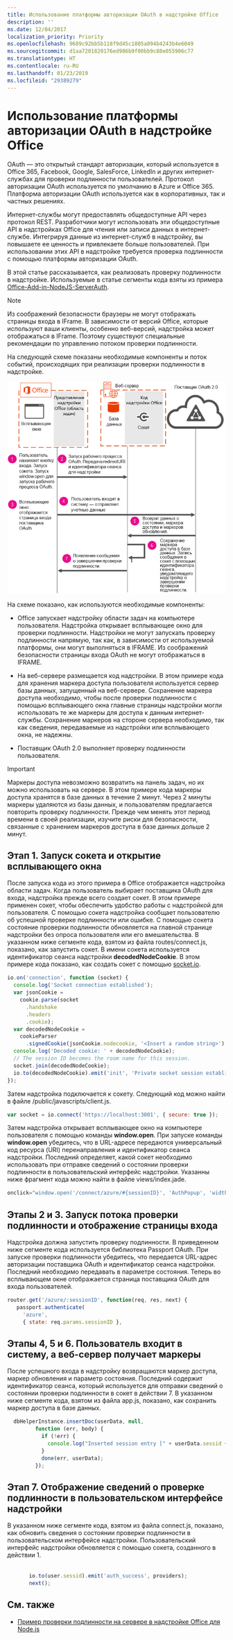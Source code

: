 ```yaml
---
title: Использование платформы авторизации OAuth в надстройке Office
description: ''
ms.date: 12/04/2017
localization_priority: Priority
ms.openlocfilehash: 9689c92bb5b118f9d45c1805a094b4243b4e6049
ms.sourcegitcommit: d1aa7201820176ed986b9f00bb9c88e055906c77
ms.translationtype: HT
ms.contentlocale: ru-RU
ms.lasthandoff: 01/23/2019
ms.locfileid: "29389279"
---
```

# <a name="use-the-oauth-authorization-framework-in-an-office-add-in"></a>Использование платформы авторизации OAuth в надстройке Office

OAuth — это открытый стандарт авторизации, который используется в Office 365, Facebook, Google, SalesForce, LinkedIn и других интернет-службах для проверки подлинности пользователей. Протокол авторизации OAuth используется по умолчанию в Azure и Office 365. Платформа авторизации OAuth используется как в корпоративных, так и частных решениях.

Интернет-службы могут предоставлять общедоступные API через протокол REST. Разработчики могут использовать эти общедоступные API в надстройках Office для чтения или записи данных в интернет-службе. Интегрируя данные из интернет-служб в надстройку, вы повышаете ее ценность и привлекаете больше пользователей. При использовании этих API в надстройке требуется проверка подлинности с помощью платформы авторизации OAuth.

В этой статье рассказывается, как реализовать проверку подлинности в надстройке. Используемые в статье сегменты кода взяты из примера [Office-Add-in-NodeJS-ServerAuth](https://github.com/OfficeDev/Office-Add-in-NodeJS-ServerAuth).

> [!NOTE]
> Из соображений безопасности браузеры не могут отображать страницы входа в IFrame. В зависимости от версий Office, которые используют ваши клиенты, особенно веб-версий, надстройка может отображаться в IFrame. Поэтому существуют специальные рекомендации по управлению потоком проверки подлинности.  

На следующей схеме показаны необходимые компоненты и поток событий, происходящих при реализации проверки подлинности в надстройке.

![Выполнение проверки подлинности OAuth в надстройке Office](../images/oauth-in-office-add-in.png)

На схеме показано, как используются необходимые компоненты:


- Office запускает надстройку области задач на компьютере пользователя. Надстройка открывает всплывающее окно для проверки подлинности. Надстройки не могут запускать проверку подлинности напрямую, так как, в зависимости от используемой платформы, они могут выполняться в IFRAME. Из соображений безопасности страницы входа OAuth не могут отображаться в IFRAME. 
    
- На веб-сервере размещается код надстройки. В этом примере кода для хранения маркера доступа пользователя используется сервер базы данных, запущенный на веб-сервере. Сохранение маркера доступа необходимо, чтобы после проверки подлинности с помощью всплывающего окна главные страницы надстройки могли использовать те же маркеры для доступа к данным интернет-службы. Сохранение маркеров на стороне сервера необходимо, так как сведения, передаваемые из надстройки или всплывающего окна, не надежны.
    
- Поставщик OAuth 2.0 выполняет проверку подлинности пользователя.
    

    
> [!IMPORTANT]
> Маркеры доступа невозможно возвратить на панель задач, но их можно использовать на сервере. В этом примере кода маркеры доступа хранятся в базе данных в течение 2 минут. Через 2 минуты маркеры удаляются из базы данных, и пользователям предлагается повторить проверку подлинности. Прежде чем менять этот период времени в своей реализации, изучите риски для безопасности, связанные с хранением маркеров доступа в базе данных дольше 2 минут.


## <a name="step-1---start-socket-and-open-a-pop-up-window"></a>Этап 1. Запуск сокета и открытие всплывающего окна

После запуска кода из этого примера в Office отображается надстройка области задач. Когда пользователь выбирает поставщика OAuth для входа, надстройка прежде всего создает сокет. В этом примере применен сокет, чтобы обеспечить удобство работы с надстройкой для пользователя. С помощью сокета надстройка сообщает пользователю об успешной проверке подлинности или ошибке. С помощью сокета состояние проверки подлинности обновляется на главной странице надстройки без опроса пользователя или его вмешательства. В указанном ниже сегменте кода, взятом из файла routes/connect.js, показано, как запустить сокет. В имени сокета используется идентификатор сеанса надстройки **decodedNodeCookie**. В этом примере кода показано, как создать сокет с помощью [socket.io](https://socket.io/).


```js
io.on('connection', function (socket) {
  console.log('Socket connection established');
  var jsonCookie =
    cookie.parse(socket
      .handshake
      .headers
      .cookie);
  var decodedNodeCookie =
    cookieParser
      .signedCookie(jsonCookie.nodecookie, '<Insert a random string>');
  console.log('Decoded cookie: ' + decodedNodeCookie);
  // The session ID becomes the room name for this session.
  socket.join(decodedNodeCookie);
  io.to(decodedNodeCookie).emit('init', 'Private socket session established');
});

```

Затем надстройка подключается к сокету. Следующий код можно найти в файле /public/javascripts/client.js.




```js
var socket = io.connect('https://localhost:3001', { secure: true });
```

Затем надстройка открывает всплывающее окно на компьютере пользователя с помощью команды **window.open**. При запуске команды **window.open** убедитесь, что в URL-адресе передаются универсальный код ресурса (URI) перенаправления и идентификатор сеанса надстройки. Последний определяет, какой сокет необходимо использовать при отправке сведений о состоянии проверки подлинности в пользовательский интерфейс надстройки. Указанны ниже фрагмент кода можно найти в файле views/index.jade.




```js
onclick="window.open('/connect/azure/#{sessionID}', 'AuthPopup', 'width=500,height=500,centerscreen=1,menubar=0,toolbar=0,location=0,personalbar=0,status=0,titlebar=0,dialog=1')")
```


## <a name="steps-2-amp-3---start-the-authentication-flow-and-show-the-sign-in-page"></a>Этапы 2 и 3. Запуск потока проверки подлинности и отображение страницы входа

Надстройка должна запустить проверку подлинности. В приведенном ниже сегменте кода используется библиотека Passport OAuth. При запуске проверки подлинности убедитесь, что передается URL-адрес авторизации поставщика OAuth и идентификатор сеанса надстройки. Последний необходимо передавать в параметре состояния. Теперь во всплывающем окне отображается страница поставщика OAuth для входа пользователей.


```js
router.get('/azure/:sessionID', function(req, res, next) { 
   passport.authenticate( 
     'azure',  
     { state: req.params.sessionID }, 

```


## <a name="steps-4-5-amp-6---user-signs-in-and-web-server-receives-tokens"></a>Этапы 4, 5 и 6. Пользователь входит в систему, а веб-сервер получает маркеры

 После успешного входа в надстройку возвращаются маркер доступа, маркер обновления и параметр состояния. Последний содержит идентификатор сеанса, который используется для отправки сведений о состоянии проверки подлинности в сокет в действии 7. В указанном ниже сегменте кода, взятом из файла app.js, показано, как сохранить маркер доступа в базе данных.


```js
  dbHelperInstance.insertDoc(userData, null, 
         function (err, body) { 
           if (!err) { 
             console.log("Inserted session entry [" + userData.sessid + "] id: " + body.id); 
           } 
           done(err, userData); 
         }); 

```


## <a name="step-7---show-authentication-information-in-the-add-ins-ui"></a>Этап 7. Отображение сведений о проверке подлинности в пользовательском интерфейсе надстройки

В указанном ниже сегменте кода, взятом из файла connect.js, показано, как обновить сведения о состоянии проверки подлинности в пользовательском интерфейсе надстройки. Пользовательский интерфейс надстройки обновляется с помощью сокета, созданного в действии 1.


```js
  
       io.to(user.sessid).emit('auth_success', providers); 
       next(); 

```


## <a name="see-also"></a>См. также

- [Пример проверки подлинности на сервере в надстройке Office для Node.js](https://github.com/OfficeDev/Office-Add-in-Nodejs-ServerAuth/blob/master/README.md)
    
